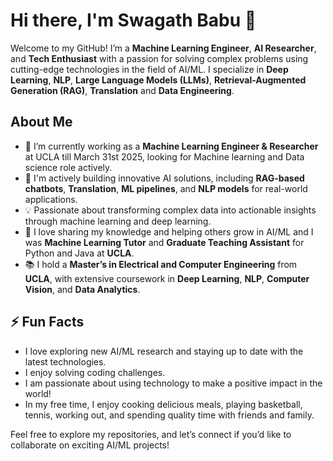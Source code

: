 # Hi there, I'm Swagath Babu 👋

Welcome to my GitHub! I’m a **Machine Learning Engineer**, **AI Researcher**, and **Tech Enthusiast** with a passion for solving complex problems using cutting-edge technologies in the field of AI/ML. I specialize in **Deep Learning**, **NLP**, **Large Language Models (LLMs)**, **Retrieval-Augmented Generation (RAG)**, **Translation** and **Data Engineering**.

## About Me

- 🔭 I’m currently working as a **Machine Learning Engineer & Researcher** at UCLA till March 31st 2025, looking for Machine learning and Data science role actively.
- 🌱 I'm actively building innovative AI solutions, including **RAG-based chatbots**, **Translation**, **ML pipelines**, and **NLP models** for real-world applications.
- 💡 Passionate about transforming complex data into actionable insights through machine learning and deep learning.
- 💬 I love sharing my knowledge and helping others grow in AI/ML and I was **Machine Learning Tutor** and **Graduate Teaching Assistant** for Python and Java at **UCLA**.
- 📚 I hold a **Master’s in Electrical and Computer Engineering** from **UCLA**, with extensive coursework in **Deep Learning**, **NLP**, **Computer Vision**, and **Data Analytics**.

## ⚡ Fun Facts

- I love exploring new AI/ML research and staying up to date with the latest technologies.
- I enjoy solving coding challenges.
- I am passionate about using technology to make a positive impact in the world!
- In my free time, I enjoy cooking delicious meals, playing basketball, tennis, working out, and spending quality time with friends and family.

Feel free to explore my repositories, and let’s connect if you’d like to collaborate on exciting AI/ML projects!
